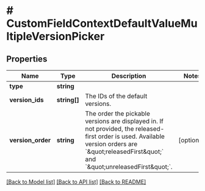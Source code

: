 # # CustomFieldContextDefaultValueMultipleVersionPicker

## Properties

Name | Type | Description | Notes
------------ | ------------- | ------------- | -------------
**type** | **string** |  |
**version_ids** | **string[]** | The IDs of the default versions. |
**version_order** | **string** | The order the pickable versions are displayed in. If not provided, the released-first order is used. Available version orders are &#x60;\&quot;releasedFirst\&quot;&#x60; and &#x60;\&quot;unreleasedFirst\&quot;&#x60;. | [optional]

[[Back to Model list]](../../README.md#models) [[Back to API list]](../../README.md#endpoints) [[Back to README]](../../README.md)
